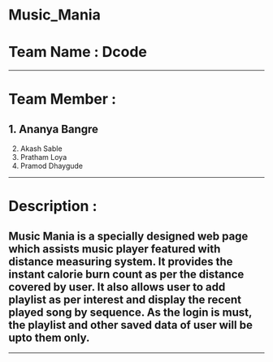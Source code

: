 # Music_Mania
# Team Name :  Dcode
---

# Team Member : 
## 1. Ananya Bangre 
 2. Akash Sable 
3. Pratham Loya 
4. Pramod Dhaygude
---
#  Description : 
## Music Mania is a specially designed web page which assists music player featured with distance measuring system. It provides the instant calorie burn count as per the  distance covered by user. It also allows user to  add  playlist as per interest and display the recent played song by sequence. As the login is must, the playlist and other saved data of user will be upto them only.
---

 
